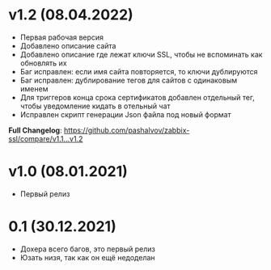 # v1.2 (08.04.2022)
- Первая рабочая версия
- Добавлено описание сайта
- Добавлено описание где лежат ключи SSL, чтобы не вспоминать как обновлять их
- Баг исправлен: если имя сайта повторяется, то ключи дублируются
- Баг исправлен: дублирование тегов для сайтов с одинаковым именем
- Для триггеров конца срока сертификатов добавлен отдельный тег, чтобы уведомление кидать в отельный чат
- Исправлен скрипт генерации Json файла под новый формат

**Full Changelog**: https://github.com/pashalvov/zabbix-ssl/compare/v1.1...v1.2

# v1.0 (08.01.2021)
- Первый релиз
  
# 0.1 (30.12.2021)
- Дохера всего багов, это первый релиз
- Юзать низя, так как он ещё недоделан
